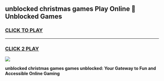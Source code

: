 
## unblocked christmas games Play Online 👋 Unblocked Games
<h3>
<a href="https://premium.freeplayer.one?title=unblocked_christmas_games&ref=19F">CLICK TO PLAY</a></h3>
<hr>

<h3>
<a href="https://premium.freeplayer.one?title=unblocked_christmas_games&ref=19F">CLICK 2 PLAY</a>
  
</h3>

<a href="https://premium.freeplayer.one?title=unblocked_christmas_games&ref=19F"><img src="https://clearcache.store/games.png"></a>


**unblocked christmas games games unblocked: Your Gateway to Fun and Accessible Online Gaming**
